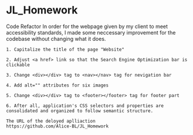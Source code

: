 # JL_Homework
Code Refactor
In order for the webpage given by my client to meet accessibility standards, I made some neccessary improvement for the codebase without changing what it does.

    1. Capitalize the title of the page "Website"
    
    2. Adjust <a href> link so that the Search Engine Optimization bar is clickable

    3. Change <div></div> tag to <nav></nav> tag for nevigation bar

    4. Add alt="" attributes for six images 

    5. Change <div></div> tag to <footer></footer> tag for footer part

    6. After all, application's CSS selectors and properties are consolidated and organized to follow semantic structure.
    
    The URL of the deloyed aplliaction
    https://github.com/Alice-BL/JL_Homework
    
